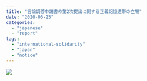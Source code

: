 ```yaml
---
title: "言論調停申請書の第2次提出に関する正義記憶連帯の立場"
date: "2020-06-25"
categories: 
  - "japanese"
  - "report"
tags: 
  - "international-solidarity"
  - "japan"
  - "notice"
---
```


![](http://womenandwar.net/kr/wp-content/uploads/2020/06/강혜정-20200625-2차-언론-조정-신청서-제출_日韓_言論調停申請書の第2次提出に関する正義記憶連帯の立場-일본어.pdf_page_1-791x1024.jpg)

